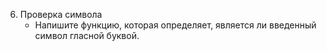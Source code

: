 6. Проверка символа
   - Напишите функцию, которая определяет, является ли введенный символ гласной буквой.